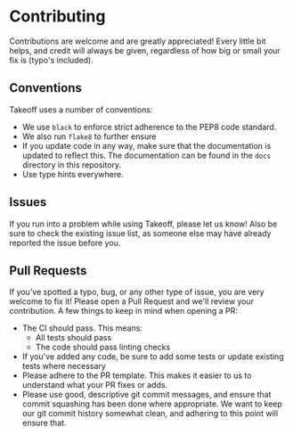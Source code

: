 # Contributing

Contributions are welcome and are greatly appreciated! Every little bit helps, and credit will always be given, regardless
of how big or small your fix is (typo's included).

## Conventions
Takeoff uses a number of conventions:
- We use `black` to enforce strict adherence to the PEP8 code standard.
- We also run `flake8` to further ensure 
- If you update code in any way, make sure that the documentation is updated to reflect this. The documentation can be found
in the `docs` directory in this repository.
- Use type hints everywhere.

## Issues
If you run into a problem while using Takeoff, please let us know! Also be sure to check the existing issue list, as someone else
may have already reported the issue before you.

## Pull Requests
If you've spotted a typo, bug, or any other type of issue, you are very welcome to fix it! Please open a Pull Request and we'll
review your contribution. A few things to keep in mind when opening a PR:
- The CI should pass. This means:
    - All tests should pass
    - The code should pass linting checks
- If you've added any code, be sure to add some tests or update existing tests where necessary
- Please adhere to the PR template. This makes it easier to us to understand what your PR fixes or adds.
- Please use good, descriptive git commit messages, and ensure that commit squashing has been done where appropriate. We want
to keep our git commit history somewhat clean, and adhering to this point will ensure that.

